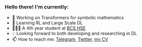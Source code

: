### Hello there! I'm currently:

<!-- **Kirili4ik/Kirili4ik** is a ✨ _special_ ✨ repository because its `README.md` (this file) appears on your GitHub profile. -->

- 🔬 Working on Transformers for symbolic mathematics
- 🌱 Learning RL and Large Scale DL
- 👨🏻‍🎓 A 4th year student at [BCS HSE](https://cs.hse.ru/en/)
- 💡 Looking forward to both developing and researching in DL  
- 📫 How to reach me: [Telegram](https://t.me/Kirili4ik), [Twitter](https://twitter.com/kirili4ik), [my CV](https://github.com/Kirili4ik/pres-n-articles/blob/master/CV_Kirill_Gelvan.pdf)


<!-- ### 📊 GitHub Stats:
![Kirillasdsadsad's github stats](https://github-readme-stats.vercel.app/api?username=Kirili4ik&show_icons=true&theme=dark&count_private=true&include_all_commits=true&hide=issues,prs)  -->
<!-- -->

<!-- ### 📕 Latest Blog posts: -->
<!-- BLOG-POST-LIST:START -->
<!-- - [NAME](LINK) -->
<!-- BLOG-POST-LIST:END -->
